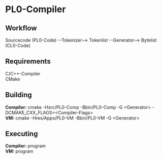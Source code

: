 # PL0-Compiler

## Workflow
Sourcecode (PL0-Code) --Tokenizer--> Tokenlist --Generator--> Bytelist (CL0-Code) <br>

## Requirements
C/C++-Compiler <br>
CMake <br>

## Building
**Compiler:** cmake -Hsrc/PL0-Comp -Bbin/PL0-Comp -G \<Generator\> -DCMAKE_CXX_FLAGS=\<Compiler-Flags\> <br>
**VM:** cmake -Hres/Apps/PL0-VM -Bbin/PL0-VM -G \<Generator\> <br>

## Executing
**Compiler:** program <PL0-File> <CL0-File> <br>
**VM:** program <CL0-File> <br>
